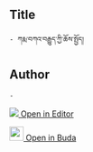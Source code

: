 ## Title
	- ཀརྨ་བཀའ་བརྒྱུད་ཀྱི་ཆོས་སྤྱོད།

## Author
	- 



[<img src="https://img.icons8.com/color/25/000000/edit-property.png"> Open in Editor](http://editor.openpecha.org/P002902)

[<img width="25" src="https://library.bdrc.io/icons/BUDA-small.svg"> Open in Buda](https://library.bdrc.io/show/bdr:IE0OPP002902)
